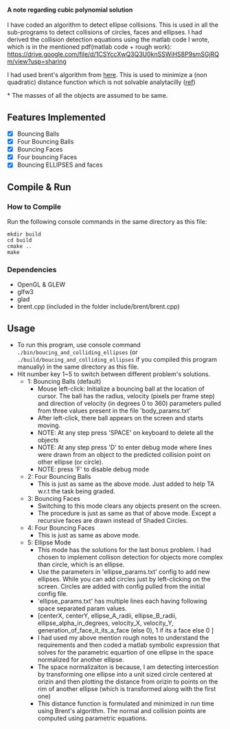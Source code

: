 #### A note regarding cubic polynomial solution
I have coded an algorithm to detect ellipse collisions. This is used in all the sub-programs to detect collisions of circles, faces and ellipses.
I had derived the collision detection equations using the matlab code I wrote, which is in the mentioned pdf(matlab code + rough work):
https://drive.google.com/file/d/1CSYccXwQ3Q3U0knSSWiHS8P9smSGjRQm/view?usp=sharing

I had used brent's algorithm from [here](https://cenit.github.io/jburkardt/brent/brent.html). This is used to minimize a (non quadratic) distance function which is not solvable analytacilly ([ref](https://stackoverflow.com/questions/2945337/how-to-detect-if-an-ellipse-intersectscollides-with-a-circle))

\* The masses of all the objects are assumed to be same.
## Features Implemented

- [x] Bouncing Balls
- [x] Four Bouncing Balls
- [x] Bouncing Faces
- [x] Four bouncing Faces
- [x] Bouncing ELLIPSES and faces

## Compile & Run

### How to Compile

Run the following console commands in the same directory as this file: 

```
mkdir build
cd build
cmake ..
make
```

### Dependencies

- OpenGL & GLEW
- glfw3
- glad
- brent.cpp (included in the folder include/brent/brent.cpp)

## Usage

- To run this program, use console command `./bin/boucing_and_colliding_ellipses` (or `./build/boucing_and_colliding_ellipses` if you compiled this program manually) 
  in the same directory as this file. 
- Hit number key 1~5 to switch between different problem's solutions. 
    - 1: Bouncing Balls (default)
        - Mouse left-click: Initialize a bouncing ball at the location of cursor. The ball has the radius, velocity (pixels per frame step) and direction of velocity (in degrees 0 to 360) parameters pulled from three values present in the file 'body_params.txt'
        - After left-click, there ball appears on the screen and starts moving. 
        - NOTE: At any step press 'SPACE' on keyboard to delete all the objects
        - NOTE: At any step press 'D' to enter debug mode where lines were drawn from an object to the predicted collision point on other ellipse (or circle).
        - NOTE: press 'F' to disable debug mode
    - 2: Four Bouncing Balls 
        - This is just as same as the above mode. Just added to help TA w.r.t the task being graded.
    - 3: Bouncing Faces
        - Switching to this mode clears any objects present on the screen. 
        - The procedure is just as same as that of above mode. Except a recursive faces are drawn instead of Shaded Circles.
    - 4:  Four Bouncing Faces
        - This is just as same as above mode.
    - 5: Ellipse Mode
        - This mode has the solutions for the last bonus problem. I had chosen to implement collison detection for objects more complex than circle, which is an ellipse.
        - Use the parameters in 'ellipse_params.txt' config to add new ellipses. While you can add circles just by left-clicking on the screen. Circles are added with config pulled from the initial config file.
        - 'ellipse_params.txt' has multiple lines each having following space separated param values. 
        - [centerX, centerY, ellipse_A_radii, ellipse_B_radii, ellipse_alpha_in_degrees, velocity_X, velocity_Y, generation_of_face_it_its_a_face (else 0), 1 if its a face else 0 ]
        - I had used my above mention rough notes to understand the requirements and then coded a matlab symbolic expression that solves for the parametric equartion of one ellipse in the space normalized for another ellipse. 
        - The space normalizaiton is because, I am detecting intercestion by transforming one ellipse into a unit sized circle centered at orizin and then plotting the distance from orizin to points on the rim of another ellipse (which is transformed along with the first one)
        - This distance function is formulated and minimized in run time using Brent's algorithm. The normal and collision points are computed using parametric equations.
 


